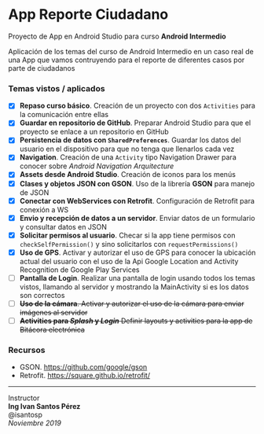# App Reporte Ciudadano

Proyecto de App en Android Studio para curso **Android Intermedio**

Aplicación de los temas del curso de Android Intermedio en un caso real de una App que vamos contruyendo para el reporte de diferentes casos por parte de ciudadanos

### Temas vistos / aplicados
- [x] **Repaso curso básico**. Creación de un proyecto con dos `Activities` para la comunicación entre ellas
- [x] **Guardar en repositorio de GitHub**. Preparar Android Studio para que el proyecto se enlace a un repositorio en GitHub
- [x] **Persistencia de datos con `SharedPreferences`**. Guardar los datos del usuario en el dispositivo para que no tenga que llenarlos cada vez
- [x] **Navigation**. Creación de una `Activity` tipo Navigation Drawer para conocer sobre *Android Navigation Arquitecture*
- [x] **Assets desde Android Studio**. Creación de iconos para los menús
- [x] **Clases y objetos JSON con GSON**. Uso de la librería **GSON** para manejo de JSON
- [x] **Conectar con WebServices con Retrofit**. Configuración de Retrofit para conexión a WS
- [x] **Envio y recepción de datos a un servidor**. Enviar datos de un formulario y consultar datos en JSON
- [x] **Solicitar permisos al usuario**. Checar si la app tiene permisos con `checkSelfPermission()` y sino solicitarlos con `requestPermissions()`
- [x] **Uso de GPS**. Activar y autorizar el uso de GPS para conocer la ubicación actual del usuario con el uso de la Api Google Location and Activity Recognition de Google Play Services
- [ ] **Pantalla de Login**. Realizar una pantalla de login usando todos los temas vistos, llamando al servidor y mostrando la MainActivity si es los datos son correctos
- [ ] ~~**Uso de la cámara**. Activar y autorizar el uso de la cámara para enviar imágenes al servidor~~
- [ ] ~~**Activities para *Splash* y *Login*** Definir layouts y activities para la app de Bitácora electrónica~~

### Recursos
- GSON. https://github.com/google/gson
- Retrofit. https://square.github.io/retrofit/

---
Instructor   
**Ing Ivan Santos Pérez**    
@isantosp    
*Noviembre 2019*
